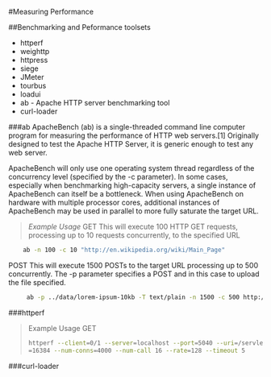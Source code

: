 #Measuring Performance

##Benchmarking and Peformance toolsets
- httperf
- weighttp
- httpress
- siege
- JMeter
- tourbus
- loadui 
- ab - Apache HTTP server benchmarking tool
- curl-loader

###ab
ApacheBench (ab) is a single-threaded command line computer program for measuring the performance of HTTP web servers.[1] Originally designed to test the Apache HTTP Server, it is generic enough to test any web server.

ApacheBench will only use one operating system thread regardless of the concurrency level (specified by the -c parameter). In some cases, especially when benchmarking high-capacity servers, a single instance of ApacheBench can itself be a bottleneck. When using ApacheBench on hardware with multiple processor cores, additional instances of ApacheBench may be used in parallel to more fully saturate the target URL.
> *Example Usage*
GET
This will execute 100 HTTP GET requests, processing up to 10 requests concurrently, to the specified URL
```bash
	ab -n 100 -c 10 "http://en.wikipedia.org/wiki/Main_Page"
```
POST
This will execute 1500 POSTs to the target URL  processing up to 500 concurrently. The -p parameter specifies a POST and in this case to upload the file specified.
```bash
	 ab -p ../data/lorem-ipsum-10kb -T text/plain -n 1500 -c 500 http://localhost:5040/servlet/perf/async?sleep=500
```

###httperf

> Example Usage
> GET
> ```bash
> httperf --client=0/1 --server=localhost --port=5040 --uri=/servlet/perf/async --send-buffer=4096 --recv-buffer
> =16384 --num-conns=4000 --num-call 16 --rate=128 --timeout 5
> ```

###curl-loader